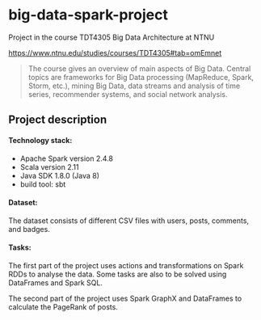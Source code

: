 # big-data-spark-project
Project in the course TDT4305 Big Data Architecture at NTNU


https://www.ntnu.edu/studies/courses/TDT4305#tab=omEmnet
>The course gives an overview of main aspects of Big Data. Central topics are frameworks for Big Data processing (MapReduce, Spark, Storm, etc.),
mining Big Data, data streams and analysis of time series, recommender systems, and social network analysis.


## Project description
#### Technology stack:
* Apache Spark version 2.4.8
* Scala version 2.11
* Java SDK 1.8.0 (Java 8)
* build tool: sbt 

#### Dataset:
The dataset consists of different CSV files with users, posts, comments, and badges.

#### Tasks:
The first part of the project uses actions and transformations on Spark RDDs to analyse the data. Some tasks are also to be solved using DataFrames and Spark SQL. 

The second part of the project uses Spark GraphX and DataFrames to calculate the PageRank of posts. 

